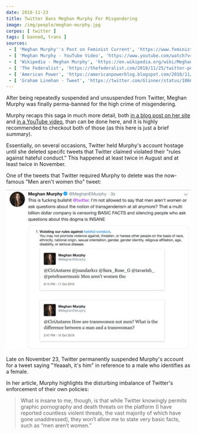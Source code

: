 ```yaml
---
date: 2018-11-23
title: Twitter Bans Meghan Murphy For Misgendering
image: /img/people/meghan-murphy.jpg
corpos: [ twitter ]
tags: [ banned, trans ]
sources:
 - [ 'Meghan Murphy''s Post on Feminist Current', 'https://www.feministcurrent.com/2018/11/20/twitter-wants-shut-right-wants-join-dont-think-either/' ]
 - [ 'Meghan Murphy - YouTube Video', 'https://www.youtube.com/watch?v=sqRyAoSzGrI' ]
 - [ 'Wikipedia - Meghan Murphy', 'https://en.wikipedia.org/wiki/Meghan_Murphy' ]
 - [ 'The Federalist', 'https://thefederalist.com/2018/11/25/twitter-permanently-bans-feminist-writing-men-arent-women/' ]
 - [ 'American Power', 'https://americanpowerblog.blogspot.com/2018/11/leading-canadian-feminist-meghan-murphy.html' ]
 - [ 'Graham Linehan - Tweet', 'https://twitter.com/Glinner/status/1066662588510072832' ]
---
```


After being repeatedly suspended and unsuspended from Twitter, Meghan Murphy was finally perma-banned for the high crime of misgendering.

Murphy recaps this saga in much more detail, both [in a blog post on her site](https://www.feministcurrent.com/2018/11/20/twitter-wants-shut-right-wants-join-dont-think-either/) and [in a YouTube video](https://www.youtube.com/watch?v=sqRyAoSzGrI), than can be done here, and it is highly recommended to checkout both of those (as this here is just a brief summary).

Essentially, on several occasions, Twitter held Murphy's account hostage until she deleted specifc tweets that Twitter claimed violated their "rules against hateful conduct."
This happened at least twice in August and at least twice in November.

One of the tweets that Twitter required Murphy to delete was the now-famous "Men aren't women tho" tweet:

![Tweet of Screenshot of Notice From Twitter](tweet-of-screenshot-of-notice.jpg)

Late on November 23, Twitter permanently suspended Murphy's account for a tweet saying "Yeaaah, it's him" in reference to a male who identifies as a female.

In her article, Murphy highlights the disturbing imbalance of Twitter's enforcement of their own policies:
> What is insane to me, though, is that while Twitter knowingly permits graphic pornography and death threats on the platform (I have reported countless violent threats, the vast majority of which have gone unaddressed), they won’t allow me to state very basic facts, such as “men aren’t women.”
